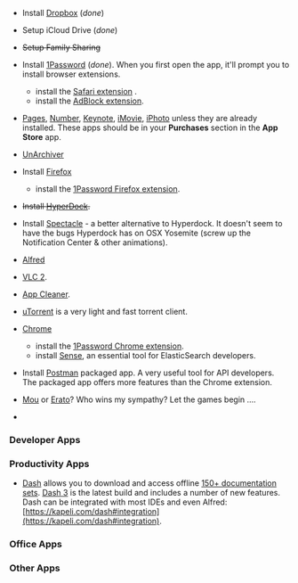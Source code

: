 * Install [Dropbox]() (*done*)
* Setup iCloud Drive (*done*)
* ~~Setup Family Sharing~~
* Install [1Password]() (*done*). When you first open the app, it'll prompt you to install browser extensions.
    * install the [Safari extension](https://agilebits.com/onepassword/extensions) .
    * install the [AdBlock extension](https://getadblock.com/installed/?u=jfvg58qo82603959).
* [Pages](), [Number](), [Keynote](), [iMovie](), [iPhoto]() unless they are already installed. These apps should be in your **Purchases** section in the **App Store** app.
* [UnArchiver](https://itunes.apple.com/gb/app/the-unarchiver/id425424353?mt=12)
* Install [Firefox](https://www.mozilla.org/en-GB/firefox/new/)
    * install the [1Password Firefox extension](https://agilebits.com/onepassword/extensions/firefox?beta=false).
* ~~Install [HyperDock](http://hyperdock.bahoom.com/get).~~
* Install [Spectacle](http://spectacleapp.com) - a better alternative to Hyperdock. It doesn't seem to have the bugs Hyperdock has on OSX Yosemite (screw up the Notification Center & other animations).
* [Alfred](http://www.alfredapp.com)
* [VLC 2](http://www.videolan.org/vlc/index.en_GB.html).
* [App Cleaner](http://www.freemacsoft.net/appcleaner/).
* [uTorrent](http://www.utorrent.com) is a very light and fast torrent client.
* [Chrome]()
    * install the [1Password Chrome extension](https://agilebits.com/onepassword/extensions/chrome?beta=false).
    * install [Sense](), an essential tool for ElasticSearch developers.
* Install [Postman](http://www.getpostman.com) packaged app. A very useful tool for API developers. The packaged app offers more features than the Chrome extension.

* [Mou](http://25.io/mou/) or [Erato](http://9muses.se/erato/)? Who wins my sympathy? Let the games begin ....
* 

### Developer Apps

### Productivity Apps

* [Dash](https://kapeli.com/dash) allows you to download and access offline [150+ documentation sets](https://kapeli.com/dash#docsets). [Dash 3](https://blog.kapeli.com/dash-3) is the latest build and includes a number of new features. Dash can be integrated with most IDEs and even Alfred: [https://kapeli.com/dash#integration](https://kapeli.com/dash#integration).

### Office Apps

### Other Apps